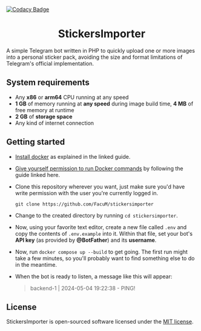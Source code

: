 [![Codacy Badge](https://app.codacy.com/project/badge/Grade/da02e51a5d774c50abb9ff1978aa4271)](https://app.codacy.com/gh/FacuM/stickersimporter/dashboard?utm_source=gh&utm_medium=referral&utm_content=&utm_campaign=Badge_grade)

<h1 style="text-align: center;"> StickersImporter </h1>

A simple Telegram bot written in PHP to quickly upload one or more images into a personal sticker pack, avoiding the size and format limitations of Telegram's official implementation.

## System requirements
- Any **x86** or **arm64** CPU running at any speed
- **1 GB** of memory running at **any speed** during image build time, **4 MB** of free memory at runtime
- **2 GB** of **storage space**
- Any kind of internet connection

## Getting started
- [Install docker](https://docs.docker.com/desktop/install/linux-install/) as explained in the linked guide.
- [Give yourself permission to run Docker commands](https://docs.docker.com/engine/install/linux-postinstall/) by following the guide linked here.
- Clone this repository wherever you want, just make sure you'd have write permission with the user you're currently logged in.

    `git clone https://github.com/FacuM/stickersimporter`
- Change to the created directory by running `cd stickersimporter`.
- Now, using your favorite text editor, create a new file called `.env` and copy the contents of `.env.example` into it. Within that file, set your bot's **API key** (as provided by **@BotFather**) and its **username**.
- Now, run `docker compose up --build` to get going. The first run might take a few minutes, so you'll probably want to find something else to do in the meantime.
- When the bot is ready to listen, a message like this will appear:

    > backend-1  | 2024-05-04 19:22:38 - PING!

## License

StickersImporter is open-sourced software licensed under the [MIT license](LICENSE).
